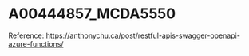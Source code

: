 # A00444857_MCDA5550
Reference: https://anthonychu.ca/post/restful-apis-swagger-openapi-azure-functions/
